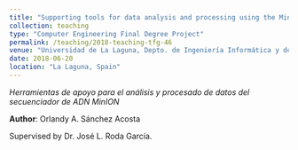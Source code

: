 ```yaml
---
title: "Supporting tools for data analysis and processing using the MinION DNA sequencer [Final Degree Project supervised in 2018]"
collection: teaching
type: "Computer Engineering Final Degree Project"
permalink: /teaching/2018-teaching-tfg-46
venue: "Universidad de La Laguna, Depto. de Ingeniería Informática y de Sistemas"
date: 2018-06-20
location: "La Laguna, Spain"
---
```

*Herramientas de apoyo para el análisis y procesado de datos del secuenciador de ADN MinION*

 **Author**: Orlandy A. Sánchez Acosta

Supervised by Dr. José L. Roda García.